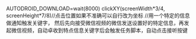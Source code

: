 AUTODROID_DOWNLOAD=wait(8000)
clickXY(screenWidth\*3/4, screenHeight\*7/8)//点击位置如果不准确可以自行改为坐标
//用一个特定的信息做通知触发关键字， 然后先向接受微信视频的微信发送设置好的特定信息，再发起微信视频，自动卓收到特点信息关键字后会触发任务脚本，自动点击接听按键
